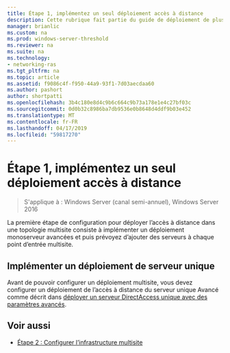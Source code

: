 ```yaml
---
title: Étape 1, implémentez un seul déploiement accès à distance
description: Cette rubrique fait partie du guide de déploiement de plusieurs serveurs d’accès distant dans un déploiement Multisite dans Windows Server 2016.
manager: brianlic
ms.custom: na
ms.prod: windows-server-threshold
ms.reviewer: na
ms.suite: na
ms.technology:
- networking-ras
ms.tgt_pltfrm: na
ms.topic: article
ms.assetid: f9086c4f-f950-44a9-93f1-7d03aecdaa60
ms.author: pashort
author: shortpatti
ms.openlocfilehash: 3b4c180e8d4c9b6c664c9b73a178e1e4c27bf03c
ms.sourcegitcommit: 0d0b32c8986ba7db9536e0b8648d4ddf9b03e452
ms.translationtype: MT
ms.contentlocale: fr-FR
ms.lasthandoff: 04/17/2019
ms.locfileid: "59817270"
---
```

# <a name="step-1-implement-a-single-server-remote-access-deployment"></a>Étape 1, implémentez un seul déploiement accès à distance

>S'applique à : Windows Server (canal semi-annuel), Windows Server 2016

La première étape de configuration pour déployer l’accès à distance dans une topologie multisite consiste à implémenter un déploiement monoserveur avancées et puis prévoyez d’ajouter des serveurs à chaque point d’entrée multisite.  
  
## <a name="BKMK_1.1"></a>Implémenter un déploiement de serveur unique  
Avant de pouvoir configurer un déploiement multisite, vous devez configurer un déploiement de l’accès à distance du serveur unique Avancé comme décrit dans [déployer un serveur DirectAccess unique avec des paramètres avancés](https://technet.microsoft.com/windows-server-docs/networking/remote-access/directaccess/single-server-advanced/deploy-a-single-directaccess-server-with-advanced-settings).  
  
## <a name="BKMK_Links"></a>Voir aussi  
  
-   [Étape 2 : Configurer l’infrastructure multisite](Step-2-Configure-the-Multisite-Infrastructure.md)  




